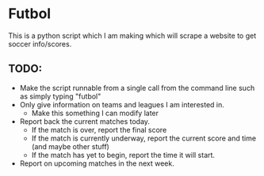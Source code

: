 # Futbol
This is a python script which I am making which will scrape a website to get soccer info/scores.

## TODO:
 - Make the script runnable from a single call from the command line such as simply typing "futbol"
 - Only give information on teams and leagues I am interested in.
    - Make this something I can modify later
 - Report back the current matches today.
    - If the match is over, report the final score
    - If the match is currently underway, report the current score and time (and maybe other stuff)
    - If the match has yet to begin, report the time it will start.
- Report on upcoming matches in the next week.